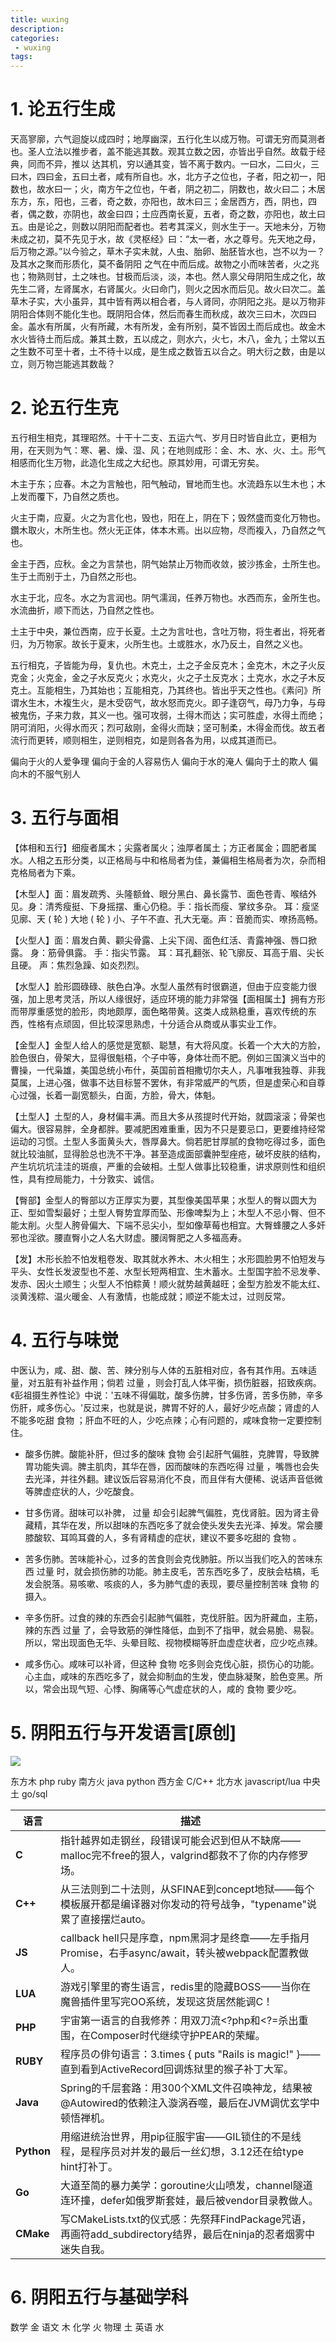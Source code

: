 ```yaml
---
title: wuxing
description:
categories:
 - wuxing
tags:
---
```



# 1. 论五行生成

天高寥廓，六气迴旋以成四时；地厚幽深，五行化生以成万物。可谓无穷而莫测者也。圣人立法以推步者，盖不能逃其数。观其立数之因，亦皆出乎自然。故载于经典，同而不异，推以 达其机，穷以通其变，皆不离于数内。一曰水，二曰火，三曰木，四曰金，五曰土者，咸有所自也。水，北方子之位也，子者，阳之初一，阳数也，故水曰一；火，南方午之位也，午者，阴之初二，阴数也，故火曰二；木居东方，东，阳也，三者，奇之数，亦阳也，故木曰三；金居西方，西，阴也，四者，偶之数，亦阴也，故金曰四；土应西南长夏，五者，奇之数，亦阳也，故土曰五。由是论之，则数以阴阳而配者也。若考其深义，则水生于一。天地未分，万物未成之初，莫不先见于水，故《灵枢经》曰：“太一者，水之尊号。先天地之母，后万物之源。”以今验之，草木子实未就，人虫、胎卵、胎胚皆水也，岂不以为一？及其水之聚而形质化，莫不备阴阳 之气在中而后成。故物之小而味苦者，火之兆也；物熟则甘，土之味也。甘极而后淡，淡，本也。然人禀父母阴阳生成之化，故先生二肾，左肾属水，右肾属火。火曰命门，则火之因水而后见。故火曰次二。盖草木子实，大小虽异，其中皆有两以相合者，与人肾同，亦阴阳之兆。是以万物非阴阳合体则不能化生也。既阴阳合体，然后而春生而秋成，故次三曰木，次四曰金。盖水有所属，火有所藏，木有所发，金有所别，莫不皆因土而后成也。故金木水火皆待土而后成。兼其土数，五以成之，则水六，火七，木八，金九；土常以五之生数不可至十者，土不待十以成，是生成之数皆五以合之。明大衍之数，由是以立，则万物岂能逃其数哉？

# 2. 论五行生克

五行相生相克，其理昭然。十干十二支、五运六气、岁月日时皆自此立，更相为用，在天则为气：寒、暑、燥、湿、风；在地则成形：金、木、水、火、土。形气相感而化生万物，此造化生成之大纪也。原其妙用，可谓无穷矣。

木主于东；应春。木之为言触也，阳气触动，冒地而生也。水流趋东以生木也；木上发而覆下，乃自然之质也。

火主于南，应夏。火之为言化也，毁也，阳在上，阴在下；毁然盛而变化万物也。鑽木取火，木所生也。然火无正体，体本木焉。出以应物，尽而複入，乃自然之气也。

金主于西，应秋。金之为言禁也，阴气始禁止万物而收敛，披沙拣金，土所生也。生于土而别于土，乃自然之形也。

水主于北，应冬。水之为言润也。阴气濡润，任养万物也。水西而东，金所生也。水流曲折，顺下而达，乃自然之性也。 

土主于中央，兼位西南，应于长夏。土之为言吐也，含吐万物，将生者出，将死者归，为万物家。故长于夏末，火所生也。土或胜水，水乃反土，自然之义也。

五行相克，子皆能为母，复仇也。木克土，土之子金反克木；金克木，木之子火反克金；火克金，金之子水反克火；水克火，火之子土反克水；土克水，水之子木反克土。互能相生，乃其始也；互能相克，乃其终也。皆出乎天之性也。《素问》所谓水生木，木複生火，是木受窃气，故水怒而克火。即子逢窃气，母乃力争，与母被鬼伤，子来力救，其义一也。强可攻弱，土得木而达；实可胜虚，水得土而绝；阴可消阳，火得水而灭；烈可敌刚，金得火而缺；坚可制柔，木得金而伐。故五者流行而更转，顺则相生，逆则相克，如是则各各为用，以成其道而已。

偏向于火的人爱争理
偏向于金的人容易伤人
偏向于水的淹人
偏向于土的欺人
偏向木的不服气别人

# 3. 五行与面相
【体相和五行】细瘦者属木；尖露者属火；浊厚者属土；方正者属金；圆肥者属水。人相之五形分类，以正格局与中和格局者为佳，兼偏相生格局者为次，杂而相克格局者为下乘。

【木型人】面：眉发疏秀、头隆额耸、眼分黑白、鼻长露节、面色苍青、喉结外见。身：清秀瘦挺、下身摇摆、重心仍稳。手：指长而瘦、掌纹多杂。 耳：瘦坚见廓、天 ( 轮 ) 大地 ( 轮 ) 小、子午不直、孔大无毫。声：音脆而实、嘹扬高畅。

【火型人】面：眉发白黄、颧尖骨露、上尖下阔、面色红活、青露神强、唇口掀露。 身：筋骨俱露。 手：指尖节露。 耳：耳孔翻张、轮飞廓反、耳高于眉、尖长且硬。 声：焦烈急躁、如炎烈烈。

【水型人】脸形圆碌碌、肤色白净。水型人虽然有时很霸道，但由于应变能力很强，加上思考灵活，所以人缘很好，适应环境的能力非常强【面相属土】拥有方形而带厚重感觉的脸形，肉地颇厚，面色略带黄。这类人成熟稳重，喜欢传统的东西，性格有点顽固，但比较深思熟虑，十分适合从商或从事实业工作。

【金型人】金型人给人的感觉是宽额、聪慧，有大将风度。长着一个大大的方脸，脸色很白，骨架大，显得很魁梧，个子中等，身体壮而不肥。例如三国演义当中的曹操，一代枭雄，美国总统小布什，英国前首相撒切尔夫人，凡事唯我独尊、非我莫属，上进心强，做事不达目标誓不罢休，有非常威严的气质，但是虚荣心和自尊心过强，长着一副宽额头，白面，方脸，骨大，体魁。

【土型人】土型的人，身材偏丰满。而且大多从孩提时代开始，就圆滚滚；骨架也偏大。很容易胖，全身都胖。要减肥困难重重，因为不只是要忌口，更要维持经常运动的习惯。土型人多面黄头大，唇厚鼻大。倘若肥甘厚腻的食物吃得过多，面色就比较油腻，显得脸总也洗不干净。甚至造成面部囊肿型痤疮，破坏皮肤的结构，产生坑坑坑洼洼的斑痕，严重的会破相。土型人做事比较稳重，讲求原则性和组织性，具有控局能力，十分敦实、诚信。

【臀部】金型人的臀部以方正厚实为要，其型像美国苹果；水型人的臀以圆大为正、型如雪梨最好；土型人臀势宜厚而坠、形像啤梨为上；木型人不忌小臀、但不能太削。火型人胯骨偏大、下端不忌尖小，型如像草莓也相宜。大臀蜂腰之人多奸邪也淫欲。腰直臀小之人名大财虚。腰阔臀肥之人多福高寿。

【发】木形长脸不怕发粗卷发、取其就水养木、木火相生；水形圆脸男不怕短发与平头、女性长发波型也不差、水型长短两相宜、生木蓄水。土型国字脸不忌发拳、发赤、因火土顺生；火型人不怕粽黄！顺火就势越黄越旺；金型方脸发不能太红、淡黄浅粽、温火暖金、人有激情，也能成就；顺逆不能太过，过则反常。

# 4. 五行与味觉

中医认为，咸、甜、酸、苦、辣分别与人体的五脏相对应，各有其作用。五味适量，对五脏有补益作用；倘若 过量 ，则会打乱人体平衡，损伤脏器，招致疾病。《彭祖摄生养性论》中说：'五味不得偏耽，酸多伤脾，甘多伤肾，苦多伤肺，辛多伤肝，咸多伤心。'反过来，也就是说，脾胃不好的人，最好少吃点酸；肾虚的人不能多吃甜 食物 ；肝血不旺的人，少吃点辣；心有问题的，咸味食物一定要控制住。

- 酸多伤脾。酸能补肝，但过多的酸味 食物 会引起肝气偏胜，克脾胃，导致脾胃功能失调。脾主肌肉，其华在唇，因而酸味的东西吃得 过量 ，嘴唇也会失去光泽，并往外翻。建议饭后容易消化不良，而且伴有大便稀、说话声音低微等脾虚症状的人，少吃酸食。

- 甘多伤肾。甜味可以补脾， 过量 却会引起脾气偏胜，克伐肾脏。因为肾主骨藏精，其华在发，所以甜味的东西吃多了就会使头发失去光泽、掉发。常会腰膝酸软、耳鸣耳聋的人，多有肾精虚的症状，建议不要多吃甜的 食物 。

- 苦多伤肺。苦味能补心，过多的苦食则会克伐肺脏。所以当我们吃入的苦味东西 过量 时，就会损伤肺的功能。肺主皮毛，苦东西吃多了，皮肤会枯槁，毛发会脱落。易咳嗽、咳痰的人，多为肺气虚的表现，要尽量控制苦味 食物 的摄入。

- 辛多伤肝。过食的辣的东西会引起肺气偏胜，克伐肝脏。因为肝藏血，主筋，辣的东西 过量 了，会导致筋的弹性降低，血到不了指甲，就会易脆、易裂。所以，常出现面色无华、头晕目眩、视物模糊等肝血虚症状者，应少吃点辣。

- 咸多伤心。咸味可以补肾，但这种 食物 吃多则会克伐心脏，损伤心的功能。心主血，咸味的东西吃多了，就会抑制血的生发，使血脉凝聚，脸色变黑。所以，常会出现气短、心悸、胸痛等心气虚症状的人，咸的 食物 要少吃。

# 5. 阴阳五行与开发语言[原创]

![](/assets/images/yin/阴阳五行与开发语言.png)  

东方木 php ruby
南方火 java python
西方金 C/C++
北方水 javascript/lua
中央土 go/sql


| 语言      | 描述 |
|-----------|------|
| **C**     | 指针越界如走钢丝，段错误可能会迟到但从不缺席——malloc完不free的狠人，valgrind都救不了你的内存修罗场。 |
| **C++**   | 从三法则到二十法则，从SFINAE到concept地狱——每个模板展开都是编译器对你发动的符号战争，"typename"说累了直接摆烂auto。 |
| **JS**    | callback hell只是序章，npm黑洞才是终章——左手指月Promise，右手async/await，转头被webpack配置教做人。 |
| **LUA**   | 游戏引擎里的寄生语言，redis里的隐藏BOSS——当你在魔兽插件里写完OO系统，发现这货居然能调C！ |
| **PHP**   | 宇宙第一语言的自我修养：用双刀流<?php和<?=杀出重围，在Composer时代继续守护PEAR的荣耀。 |
| **RUBY**  | 程序员の俳句语言：3.times { puts "Rails is magic!" }——直到看到ActiveRecord回调炼狱里的猴子补丁大军。 | 
| **Java**  | Spring的千层套路：用300个XML文件召唤神龙，结果被@Autowired的依赖注入漩涡吞噬，最后在JVM调优玄学中顿悟禅机。 |
| **Python**| 用缩进统治世界，用pip征服宇宙——GIL锁住的不是线程，是程序员对并发的最后一丝幻想，3.12还在给type hint打补丁。 |
| **Go**    | 大道至简的暴力美学：goroutine火山喷发，channel隧道连环撞，defer如俄罗斯套娃，最后被vendor目录教做人。 |
| **CMake** | 写CMakeLists.txt的仪式感：先祭拜FindPackage咒语，再画符add_subdirectory结界，最后在ninja的忍者烟雾中迷失自我。 |

# 6. 阴阳五行与基础学科

数学 金
语文 木
化学 火
物理 土
英语 水